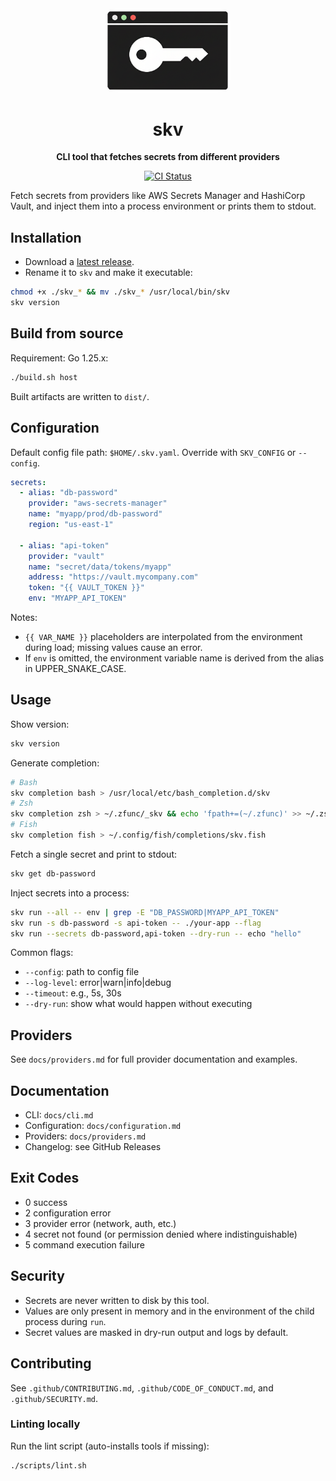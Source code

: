 <div align="center">
  <img src="images/logo.png" alt="skv Logo" width="200" style="border-radius: 20px;">
  <h1>skv</h1>
  <p><strong>CLI tool that fetches secrets from different providers</strong></p>
  <p>
    <a href="https://github.com/Amet13/skv/actions/workflows/ci.yml">
      <img src="https://github.com/Amet13/skv/actions/workflows/ci.yml/badge.svg" alt="CI Status">
    </a>
  </p>
</div>

Fetch secrets from providers like AWS Secrets Manager and HashiCorp Vault, and inject them into a process environment or prints them to stdout.

## Installation

- Download a [latest release](https://github.com/Amet13/skv/releases/latest/).
- Rename it to `skv` and make it executable:

```bash
chmod +x ./skv_* && mv ./skv_* /usr/local/bin/skv
skv version
```

## Build from source

Requirement: Go 1.25.x:

```bash
./build.sh host
```

Built artifacts are written to `dist/`.

## Configuration

Default config file path: `$HOME/.skv.yaml`. Override with `SKV_CONFIG` or `--config`.

```yaml
secrets:
  - alias: "db-password"
    provider: "aws-secrets-manager"
    name: "myapp/prod/db-password"
    region: "us-east-1"

  - alias: "api-token"
    provider: "vault"
    name: "secret/data/tokens/myapp"
    address: "https://vault.mycompany.com"
    token: "{{ VAULT_TOKEN }}"
    env: "MYAPP_API_TOKEN"
```

Notes:

- `{{ VAR_NAME }}` placeholders are interpolated from the environment during load; missing values cause an error.
- If `env` is omitted, the environment variable name is derived from the alias in UPPER_SNAKE_CASE.

## Usage

Show version:

```bash
skv version
```

Generate completion:

```bash
# Bash
skv completion bash > /usr/local/etc/bash_completion.d/skv
# Zsh
skv completion zsh > ~/.zfunc/_skv && echo 'fpath+=(~/.zfunc)' >> ~/.zshrc
# Fish
skv completion fish > ~/.config/fish/completions/skv.fish
```

Fetch a single secret and print to stdout:

```bash
skv get db-password
```

Inject secrets into a process:

```bash
skv run --all -- env | grep -E "DB_PASSWORD|MYAPP_API_TOKEN"
skv run -s db-password -s api-token -- ./your-app --flag
skv run --secrets db-password,api-token --dry-run -- echo "hello"
```

Common flags:

- `--config`: path to config file
- `--log-level`: error|warn|info|debug
- `--timeout`: e.g., 5s, 30s
- `--dry-run`: show what would happen without executing

## Providers

See `docs/providers.md` for full provider documentation and examples.

## Documentation

- CLI: `docs/cli.md`
- Configuration: `docs/configuration.md`
- Providers: `docs/providers.md`
- Changelog: see GitHub Releases

## Exit Codes

- 0 success
- 2 configuration error
- 3 provider error (network, auth, etc.)
- 4 secret not found (or permission denied where indistinguishable)
- 5 command execution failure

## Security

- Secrets are never written to disk by this tool.
- Values are only present in memory and in the environment of the child process during `run`.
- Secret values are masked in dry-run output and logs by default.

## Contributing

See `.github/CONTRIBUTING.md`, `.github/CODE_OF_CONDUCT.md`, and `.github/SECURITY.md`.

### Linting locally

Run the lint script (auto-installs tools if missing):

```bash
./scripts/lint.sh
```
